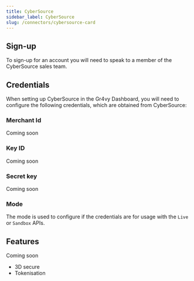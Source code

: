 ```yaml
---
title: CyberSource
sidebar_label: CyberSource
slug: /connectors/cybersource-card
---
```


## Sign-up
To sign-up for an account you will need to speak to a member of the CyberSource sales team.

## Credentials
When setting up CyberSource in the Gr4vy Dashboard, you will need to configure the following credentials, which are obtained from CyberSource:

### Merchant Id

Coming soon

### Key ID

Coming soon

### Secret key

Coming soon

### Mode
 
The mode is used to configure if the credentials are for usage with the `Live` or `Sandbox` APIs.

## Features

Coming soon

* 3D secure
* Tokenisation

